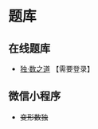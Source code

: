 # 题库

## 在线题库
- [独·数之道](http://www.sudokufans.org.cn/lx/game.index.php?type=find6) 【需要登录】

## 微信小程序
- ~~变形数独~~